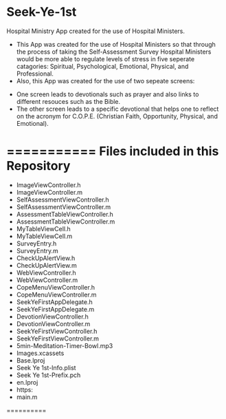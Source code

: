 Seek-Ye-1st 
===========

Hospital Ministry App created for the use of Hospital Ministers. 
* This App was created for the use of Hospital Ministers so that through the process of taking the Self-Assessment Survey Hospital Ministers would be more able to regulate levels of stress in five seperate catagories: Spiritual, Psychological, Emotional, Physical, and Professional. 
* Also, this App was created for the use of two sepeate screens:
- One screen leads to devotionals such as prayer and also links to different resouces such as the Bible.
- The other screen leads to a specific devotional that helps one to reflect on the acronym for C.O.P.E. (Christian Faith, Opportunity, Physical, and Emotional). 

===========
Files included in this Repository
===========
* ImageViewController.h		
* ImageViewController.m		
* SelfAssessmentViewController.h
* SelfAssessmentViewController.m
* AssessmentTableViewController.h	
* AssessmentTableViewController.m
* MyTableViewCell.h	
* MyTableViewCell.m	
* SurveyEntry.h
* SurveyEntry.m
* CheckUpAlertView.h	
* CheckUpAlertView.m
* WebViewController.h
* WebViewController.m
* CopeMenuViewController.h	
* CopeMenuViewController.m
* SeekYeFirstAppDelegate.h
* SeekYeFirstAppDelegate.m	
* DevotionViewController.h
* DevotionViewController.m	
* SeekYeFirstViewController.h
* SeekYeFirstViewController.m
* 5min-Meditation-Timer-Bowl.mp3
* Images.xcassets	
* Base.lproj	
* Seek Ye 1st-Info.plist	
* Seek Ye 1st-Prefix.pch	
* en.lproj
* https:
* main.m

==========



